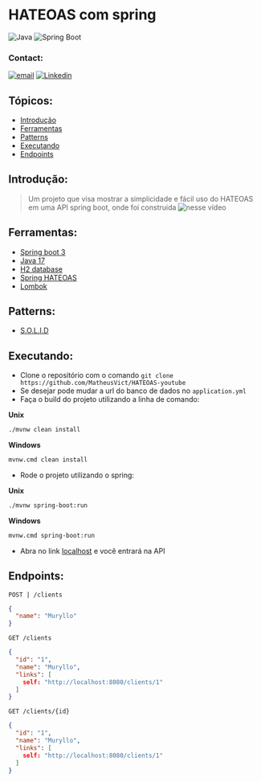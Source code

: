 # HATEOAS com spring
![Java](https://img.shields.io/badge/Java-17%2B-blue) 
![Spring Boot](https://img.shields.io/badge/Spring%20Boot-3-blue)  

### Contact:
[![email](https://img.shields.io/badge/Gmail-D14836?style=for-the-badge&logo=gmail&logoColor=white)](mailto:matheusvictorhenrique@gmailcom)
[![Linkedin](https://img.shields.io/badge/LinkedIn-0077B5?style=for-the-badge&logo=linkedin&logoColor=white)](https://www.linkedin.com/in/matheus-victor-henrique/)


## Tópicos:

- [Introdução](#introdução)
- [Ferramentas](#ferramentas)
- [Patterns](#patterns)
- [Executando](#executando)
- [Endpoints](#endpoints)

## Introdução:
> Um projeto que visa mostrar a simplicidade e fácil uso do HATEOAS em uma API spring boot, onde foi construida
![nesse vídeo](https://www.youtube.com/@matheusvictorhenrique)

## Ferramentas:
- [Spring boot 3](https://spring.io/projects/spring-boot)
- [Java 17](https://www.oracle.com/java/technologies/javase/jdk17-archive-downloads.html)
- [H2 database](https://www.h2database.com/html/main.html)
- [Spring HATEOAS](https://spring.io/projects/spring-hateoas)
- [Lombok](https://projectlombok.org/)

## Patterns:

- [S.O.L.I.D](https://medium.com/desenvolvendo-com-paixao/o-que-%C3%A9-solid-o-guia-completo-para-voc%C3%AA-entender-os-5-princ%C3%ADpios-da-poo-2b937b3fc530)

## Executando:

- Clone o repositório com o comando ```git clone https://github.com/MatheusVict/HATEOAS-youtube```
- Se desejar pode mudar a url do banco de dados no `application.yml`
- Faça o build do projeto utilizando a linha de comando:

**Unix**

```bash
./mvnw clean install
```

**Windows**

```bash
mvnw.cmd clean install
```

- Rode o projeto utilizando o spring:

**Unix**

```bash
./mvnw spring-boot:run
```

**Windows**

```bash
mvnw.cmd spring-boot:run
```

- Abra no link [localhost](http://localhost:8080) e você entrará na API

## Endpoints:

`POST | /clients`

```json
{
  "name": "Muryllo"
}
```

`GET /clients`

```json
{
  "id": "1",
  "name": "Muryllo",
  "links": [
    self: "http://localhost:8080/clients/1"
  ]
}
```

`GET /clients/{id}`

```json
{
  "id": "1",
  "name": "Muryllo",
  "links": [
    self: "http://localhost:8080/clients/1"
  ]
}
```


